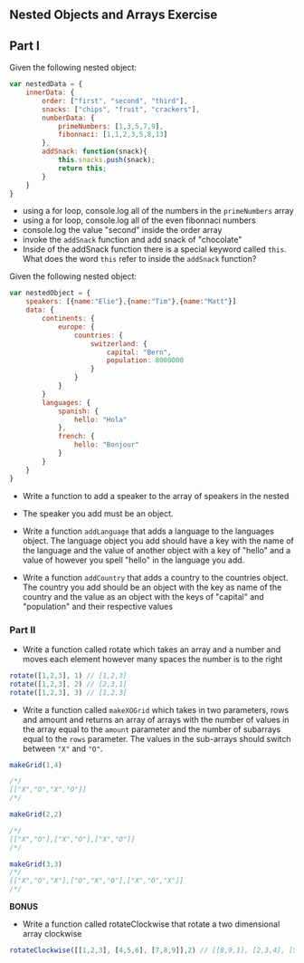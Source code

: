 ## Nested Objects and Arrays Exercise

## Part I

Given the following nested object:

```javascript
var nestedData = {
    innerData: {
        order: ["first", "second", "third"],
        snacks: ["chips", "fruit", "crackers"],
        numberData: {
            primeNumbers: [1,3,5,7,9],
            fibonnaci: [1,1,2,3,5,8,13]
        },
        addSnack: function(snack){
            this.snacks.push(snack);
            return this;
        }
    }
}
```

- using a for loop, console.log all of the numbers in the `primeNumbers` array
- using a for loop, console.log all of the even fibonnaci numbers
- console.log the value "second" inside the order array
- invoke the `addSnack` function and add snack of "chocolate"
- Inside of the addSnack function there is a special keyword called `this`. What does the word `this` refer to inside the `addSnack` function?

Given the following nested object:

```javascript
var nestedObject = {
    speakers: [{name:"Elie"},{name:"Tim"},{name:"Matt"}]
    data: {
        continents: {
            europe: {
                countries: {
                    switzerland: {
                        capital: "Bern",
                        population: 8000000
                    }
                }
            }
        }
        languages: {
            spanish: {
                hello: "Hola"
            },
            french: {
                hello: "Bonjour"
            }
        }
    }
}
```

- Write a function to add a speaker to the array of speakers in the nested
- The speaker you add must be an object.

- Write a function `addLanguage` that adds a language to the languages object. The language object you add should have a key with the name of the language and the value of another object with a key of "hello" and a value of however you spell "hello" in the language you add.

- Write a function `addCountry` that adds a country to the countries object. The country you add should be an object with the key as name of the country and the value as an object with the keys of "capital" and "population" and their respective values

### Part II

- Write a function called rotate which takes an array and a number and moves each element however many spaces the number is to the right

```javascript
rotate([1,2,3], 1) // [1,2,3]
rotate([1,2,3], 2) // [2,3,1]
rotate([1,2,3], 3) // [1,2,3]
```

- Write a function called `makeXOGrid` which takes in two parameters, rows and amount and returns an array of arrays with the number of values in the array equal to the `amount` parameter and the number of subarrays equal to the `rows` parameter. The values in the sub-arrays should switch between `"X"` and `"O"`.

```javascript
makeGrid(1,4) 

/*/
[["X","O","X","O"]]
/*/

makeGrid(2,2) 

/*/
[["X","O"],["X","O"],["X","O"]]
/*/

makeGrid(3,3) 
/*/
[["X","O","X"],["O","X","O"],["X","O","X"]]
/*/

```

**BONUS**

- Write a function called rotateClockwise that rotate a two dimensional array clockwise

```javascript
rotateClockwise([[1,2,3], [4,5,6], [7,8,9]],2) // [[8,9,1], [2,3,4], [5,6,7]]
```
